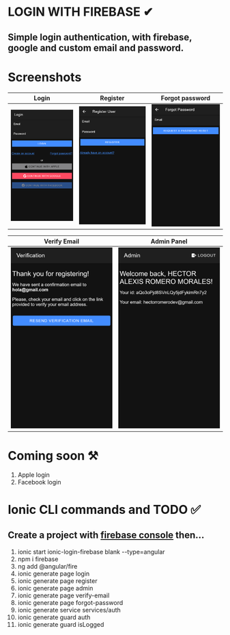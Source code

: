 # LOGIN WITH FIREBASE ✔

## Simple login authentication, with firebase, google and custom email and password.

# Screenshots 
| Login      | Register      | Forgot password       |
|------------|-------------|-------------|
| <img src="./src/assets/login.png" width="250"> | <img src="./src/assets/registeruser.png" width="250"> | <img src="./src/assets/forgotpassword.png" width="250"> |

| Verify Email      | Admin Panel      |
|-------------|-------------|
| <img src="./src/assets/verifyemail.png" width="250"> | <img src="./src/assets/adminpanel.png" width="250"> |

# Coming soon ⚒
1. Apple login
2. Facebook login

# Ionic CLI commands and TODO ✅
## Create a project with [firebase console](http://firebase.com/) then...
1. ionic start ionic-login-firebase blank --type=angular
2. npm i firebase
3. ng add @angular/fire
4. ionic generate page login
5. ionic generate page register
6. ionic generate page admin
7. ionic generate page verify-email
8. ionic generate page forgot-password
9. ionic generate service services/auth
10. ionic generate guard auth
11. ionic generate guard isLogged


